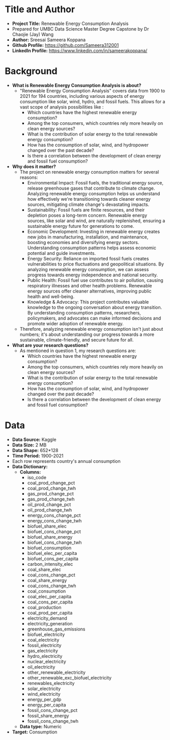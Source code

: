 # Title and Author
 - **Project Title:** Renewable Energy Consumption Analysis
 - Prepared for UMBC Data Science Master Degree Capstone by Dr Chaojie (Jay) Wang
 - **Author:** Sreesai Sameera Koppana
 - **Github Profile:** https://github.com/Sameera312001
 - **LinkedIn Profile:** https://www.linkedin.com/in/sameerakoppana/

# Background
- **What is Renewable Energy Consumption Analysis is about?**
  - "Renewable Energy Consumption Analysis" covers data from 1900 to 2021 for 194 countries, including various aspects of energy consumption like solar, wind, hydro, and fossil fuels. This allows for a vast scope of analysis possibilities like :
    - Which countries have the highest renewable energy consumption?
    - Among the top consumers, which countries rely more heavily on clean energy sources?
    - What is the contribution of solar energy to the total renewable energy consumption?
    - How has the consumption of solar, wind, and hydropower changed over the past decade?
    - Is there a correlation between the development of clean energy and fossil fuel consumption?
- **Why does it matter?**
  - The project on renewable energy consumption matters for several reasons:
    - Environmental Impact: Fossil fuels, the traditional energy source, release greenhouse gases that contribute to climate change. Analyzing renewable energy consumption helps us understand how effectively we're transitioning towards cleaner energy sources, mitigating climate change's devastating impacts.
    - Sustainability: Fossil fuels are finite resources, and their depletion poses a long-term concern. Renewable energy sources, like solar and wind, are naturally replenished, ensuring a sustainable energy future for generations to come.
    - Economic Development: Investing in renewable energy creates new jobs in manufacturing, installation, and maintenance, boosting economies and diversifying energy sectors. Understanding consumption patterns helps assess economic potential and guide investments.
    - Energy Security: Reliance on imported fossil fuels creates vulnerabilities to price fluctuations and geopolitical situations. By analyzing renewable energy consumption, we can assess progress towards energy independence and national security.
    - Public Health: Fossil fuel use contributes to air pollution, causing respiratory illnesses and other health problems. Renewable energy sources offer cleaner alternatives, improving public health and well-being.
    - Knowledge & Advocacy: This project contributes valuable knowledge to the ongoing conversation about energy transition. By understanding consumption patterns, researchers, policymakers, and advocates can make informed decisions and promote wider adoption of renewable energy.
  - Therefore, analyzing renewable energy consumption isn't just about numbers; it's about understanding our progress towards a more sustainable, climate-friendly, and secure future for all.
- **What are your research questions?**
  - As mentioned in question 1, my research questions are:
    - Which countries have the highest renewable energy consumption?
    - Among the top consumers, which countries rely more heavily on clean energy sources?
    - What is the contribution of solar energy to the total renewable energy consumption?
    - How has the consumption of solar, wind, and hydropower changed over the past decade?
    - Is there a correlation between the development of clean energy and fossil fuel consumption?

# Data
- **Data Source:** Kaggle
- **Data Size:** 2 MB
- **Data Shape:** 652*128
- **Time Period:** 1900-2021
- Each row represents country's annual consumption
- **Data Dictionary:**
  - **Columns:**
    - iso_code 
    - coal_prod_change_pct 
    - coal_prod_change_twh  
    - gas_prod_change_pct 
    - gas_prod_change_twh 
    - oil_prod_change_pct 
    - oil_prod_change_twh 
    - energy_cons_change_pct 
    - energy_cons_change_twh
    - biofuel_share_elec 
    - biofuel_cons_change_pct 
    - biofuel_share_energy 
    - biofuel_cons_change_twh 
    - biofuel_consumption 
    - biofuel_elec_per_capita 
    - biofuel_cons_per_capita 
    - carbon_intensity_elec 
    - coal_share_elec 
    - coal_cons_change_pct 
    - coal_share_energy 
    - coal_cons_change_twh
    - coal_consumption 
    - coal_elec_per_capita 
    - coal_cons_per_capita 
    - coal_production 
    - coal_prod_per_capita 
    - electricity_demand 
    - electricity_generation 
    - greenhouse_gas_emissions 
    - biofuel_electricity 
    - coal_electricity 
    - fossil_electricity 
    - gas_electricity 
    - hydro_electricity 
    - nuclear_electricity 
    - oil_electricity 
    - other_renewable_electricity 
    - other_renewable_exc_biofuel_electricity 
    - renewables_electricity 
    - solar_electricity 
    - wind_electricity 
    - energy_per_gdp 
    - energy_per_capita 
    - fossil_cons_change_pct 
    - fossil_share_energy 
    - fossil_cons_change_twh
  - **Data type:** Numeric
- **Target:** Consumption

